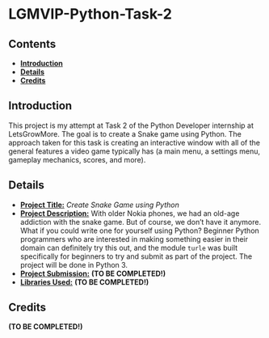 <h1><b>LGMVIP-Python-Task-2</b></h1>

<h2><b>Contents</b></h2>

- [**Introduction**](#introduction)
- [**Details**](#details)
- [**Credits**](#credits)

## **Introduction**
This project is my attempt at Task 2 of the Python Developer internship at LetsGrowMore. The goal is to create a Snake game using Python. The approach taken for this task is creating an interactive window with all of the general features a video game typically has (a main menu, a settings menu, gameplay mechanics, scores, and more).

## **Details**
* **<u>Project Title:</u>** *Create Snake Game using Python*
* **<u>Project Description:</u>** With older Nokia phones, we had an old-age addiction with the snake game. But of course, we don’t have it anymore. What if you could write one for yourself using Python? Beginner Python programmers who are interested in making something easier in their domain can definitely try this out, and the module `turle` was built specifically for beginners to try and submit as part of the project. The project will be done in Python 3.
* **<u>Project Submission:</u>** **(TO BE COMPLETED!)**
* **<u>Libraries Used:</u>** **(TO BE COMPLETED!)**

## **Credits**
**(TO BE COMPLETED!)**